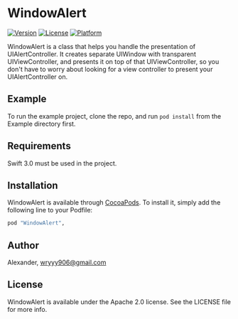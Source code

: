 # WindowAlert

[![Version](https://img.shields.io/cocoapods/v/WindowAlert.svg?style=flat)](http://cocoapods.org/pods/WindowAlert)
[![License](https://img.shields.io/cocoapods/l/WindowAlert.svg?style=flat)](http://cocoapods.org/pods/WindowAlert)
[![Platform](https://img.shields.io/cocoapods/p/WindowAlert.svg?style=flat)](http://cocoapods.org/pods/WindowAlert)

WindowAlert is a class that helps you handle the presentation of UIAlertController. It creates separate UIWindow with transparent UIViewController, and presents it on top of that UIViewController, so you don't have to worry about looking for a view controller to present your UIAlertController on.

## Example

To run the example project, clone the repo, and run `pod install` from the Example directory first.

## Requirements
Swift 3.0 must be used in the project.

## Installation

WindowAlert is available through [CocoaPods](http://cocoapods.org). To install
it, simply add the following line to your Podfile:

```ruby
pod "WindowAlert", 
```

## Author

Alexander, wryyy906@gmail.com

## License

WindowAlert is available under the Apache 2.0 license. See the LICENSE file for more info.
